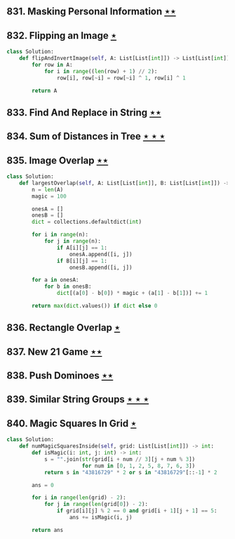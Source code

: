 ## 831. Masking Personal Information [$\star\star$](https://leetcode.com/problems/masking-personal-information)

## 832. Flipping an Image [$\star$](https://leetcode.com/problems/flipping-an-image)

```python
class Solution:
    def flipAndInvertImage(self, A: List[List[int]]) -> List[List[int]]:
        for row in A:
            for i in range((len(row) + 1) // 2):
                row[i], row[~i] = row[~i] ^ 1, row[i] ^ 1

        return A
```

## 833. Find And Replace in String [$\star\star$](https://leetcode.com/problems/find-and-replace-in-string)

## 834. Sum of Distances in Tree [$\star\star\star$](https://leetcode.com/problems/sum-of-distances-in-tree)

## 835. Image Overlap [$\star\star$](https://leetcode.com/problems/image-overlap)

```python
class Solution:
    def largestOverlap(self, A: List[List[int]], B: List[List[int]]) -> int:
        n = len(A)
        magic = 100

        onesA = []
        onesB = []
        dict = collections.defaultdict(int)

        for i in range(n):
            for j in range(n):
                if A[i][j] == 1:
                    onesA.append([i, j])
                if B[i][j] == 1:
                    onesB.append([i, j])

        for a in onesA:
            for b in onesB:
                dict[(a[0] - b[0]) * magic + (a[1] - b[1])] += 1

        return max(dict.values()) if dict else 0
```

## 836. Rectangle Overlap [$\star$](https://leetcode.com/problems/rectangle-overlap)

## 837. New 21 Game [$\star\star$](https://leetcode.com/problems/new-21-game)

## 838. Push Dominoes [$\star\star$](https://leetcode.com/problems/push-dominoes)

## 839. Similar String Groups [$\star\star\star$](https://leetcode.com/problems/similar-string-groups)

## 840. Magic Squares In Grid [$\star$](https://leetcode.com/problems/magic-squares-in-grid)

```python
class Solution:
    def numMagicSquaresInside(self, grid: List[List[int]]) -> int:
        def isMagic(i: int, j: int) -> int:
            s = "".join(str(grid[i + num // 3][j + num % 3])
                        for num in [0, 1, 2, 5, 8, 7, 6, 3])
            return s in "43816729" * 2 or s in "43816729"[::-1] * 2

        ans = 0

        for i in range(len(grid) - 2):
            for j in range(len(grid[0]) - 2):
                if grid[i][j] % 2 == 0 and grid[i + 1][j + 1] == 5:
                    ans += isMagic(i, j)

        return ans
```
